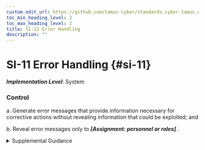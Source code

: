 ```yaml
---
custom_edit_url: https://github.com/tamus-cyber/standards.cyber.tamus.edu/tree/main/static/content/tamus.edu/TAMUS_profile.xml
toc_min_heading_level: 2
toc_max_heading_level: 2
title: SI-11 Error Handling
description: ""
---
```


# SI-11 Error Handling {#si-11}

_**Implementation Level**_: System

### Control

a. Generate error messages that provide information necessary for corrective actions without revealing information that could be exploited; and

b. Reveal error messages only to <strong> <em>[Assignment: personnel or roles]</em> </strong>.

<details>
  <summary>Supplemental Guidance</summary>

Organizations consider the structure and content of error messages. The extent to which systems can handle error conditions is guided and informed by organizational policy and operational requirements. Exploitable information includes stack traces and implementation details; erroneous logon attempts with passwords mistakenly entered as the username; mission or business information that can be derived from, if not stated explicitly by, the information recorded; and personally identifiable information, such as account numbers, social security numbers, and credit card numbers. Error messages may also provide a covert channel for transmitting information.

</details>

